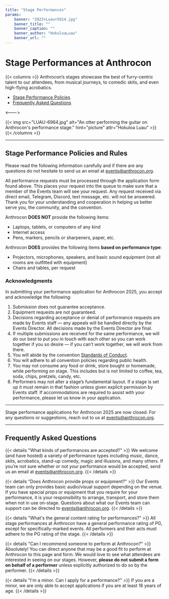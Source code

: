 ```yaml
---
title: "Stage Performances"
params:
    banner: "2023+Luau+5914.jpg"
    banner_title: ""
    banner_caption: ""
    banner_author: "HokuloaLuau"
    banner_url: ""
---
```


# Stage Performances at Anthrocon

{{< columns >}}
Anthrocon’s stages showcase the best of furry-centric talent to our attendees, from musical journeys, to comedic skits, and even high-flying acrobatics.

- [Stage Performance Policies](#stage-performance-policies-and-rules)
- [Frequently Asked Questions](#frequently-asked-questions)

<--->

{{< img src="LUAU-6964.jpg" alt="An otter performing the guitar on Anthrocon's performance stage." hint="picture" attr="Hokuloa Luau" >}}
{{< /columns >}}

***

## Stage Performance Policies and Rules

Please read the following information carefully and if there are any questions do not hesitate to send us an email at <events@anthrocon.org>.

All performance requests must be processed through the application form found above. This places your request into the queue to make sure that a member of the Events team will see your request. Any request received via direct email, Telegram, Discord, text message, etc. will not be answered. Thank you for your understanding and cooperation in helping us better serve you, the community, and the convention.

Anthrocon **DOES NOT** provide the following items:

- Laptops, tablets, or computers of any kind
- Internet access
- Pens, markers, pencils or sharpeners, paper, etc.

Anthrocon **DOES** provides the following items **based on performance type**:

- Projectors, microphones, speakers, and basic sound equipment (not all rooms are outfitted with equipment)
- Chairs and tables, per request

### Acknowledgments

In submitting your performance application for Anthrocon 2025, you accept and acknowledge the following:

1. Submission does not guarantee acceptance.
2. Equipment requests are not guaranteed.
3. Decisions regarding acceptance or denial of performance requests are made by Events staff — any appeals will be handled directly by the Events Director. All decisions made by the Events Director are final.
4. If multiple submissions are received for the same performance, we will do our best to put you in touch with each other so you can work together if you so desire — if you can’t work together, we will work from there.
5. You will abide by the convention [Standards of Conduct](/standards-of-conduct/).
6. You will adhere to all convention policies regarding public health.
7. You may not consume any food or drink, store bought or homemade, while performing on stage. This includes but is not limited to coffee, tea, soda, chips, pretzels, candy, etc.
8. Performers may not alter a stage’s fundamental layout. If a stage is set up it must remain in that fashion unless given explicit permission by Events staff. If accommodations are required to assist with your performance, please let us know in your application.

***

Stage performance applications for Anthrocon 2025 are now closed. For any questions or suggestions, reach out to us at <events@anthrocon.org>.

***

## Frequently Asked Questions

{{< details "What kinds of performances are accepted?" >}}
We welcome (and have hosted) a variety of performance types including music, dance, skits, acrobatics, stand-up comedy, magic and illusions, and many others. If you’re not sure whether or not your performance would be accepted, send us an email at <events@anthrocon.org>.
{{< /details >}}

{{< details "Does Anthrocon provide props or equipment?" >}}
Our Events team can only provides basic audio/visual support depending on the venue. If you have special props or equipment that you require for your performance, it is your responsibility to arrange, transport, and store them when not in use on-stage. Questions about what our Events team can support can be directed to <events@anthrocon.org>.
{{< /details >}}

{{< details "What's the general content rating for performances?" >}}
All stage performances at Anthrocon have a general performance rating of PG, except for specifically-marked events. All performers and their acts must adhere to the PG rating of the stage.
{{< /details >}}

{{< details "Can I recommend someone to perform at Anthrocon?" >}}
Absolutely! You can direct anyone that may be a good fit to perform at Anthrocon to this page and form. We would love to see what attendees are interested in seeing on our stages. However, **please do not submit a form on behalf of a performer** unless explicitly authorized to do so by the performer.
{{< /details >}}

{{< details "I'm a minor. Can I apply for a performance?" >}}
If you are a minor, we are only able to accept applications if you are at least 16 years of age.
{{< /details >}}
